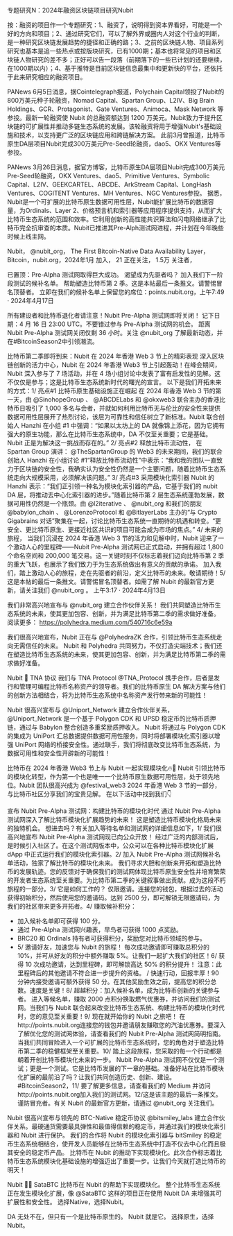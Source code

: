 专题研究N：2024年融资区块链项目研究Nubit

按：融资的项目作一个专题研究：1、融资了，说明得到资本界看好，可能是一个好的方向和项目；2、通过研究它们，可以了解外界或圈内人对这个行业的判断，是一种研究区块链发展趋势的捷径和正确的路；3、之前的区块链人物、项目系列研究也基本是追一些热点或按版块研究，已有1000期；基本也将常见的项目和区块链人物研究的差不多；正好可以告一段落（前期落下的一些已计划的还要继续，在1000期以内）；4、基于推特是目前区块链信息最集中和更新快的平台，还依托于此来研究相应的融资项目。

PANews 6月5日消息，据Cointelegraph报道，Polychain Capital领投了Nubit的800万美元种子轮融资，Nomad Capital、Spartan Group、L2IV、Big Brain Holdings、GCR、Protagonist、Gate Ventures、Animoca、Mask Network 等参投。最新一轮融资使 Nubit 的总融资额达到 1200 万美元。Nubit致力于提升区块链的可扩展性并推动多链生态系统的发展。该轮融资将用于增强Nubit's基础设施和技术，以支持更广泛的区块链应用和跨链解决方案。
此前3月曾报道，比特币原生DA层项目Nubit完成300万美元Pre-Seed轮融资，dao5、OKX Ventures等参投。

PANews 3月26日消息，据官方博客，比特币原生DA层项目Nubit完成300万美元Pre-Seed轮融资，OKX Ventures、dao5、Primitive Ventures、Symbolic Capital、L2IV、GEEKCARTEL、ABCDE、ArkStream Capital、LongHash Ventures、COGITENT Ventures、MH Ventures、NGC Ventures参投。
据悉，Nubit是一个可扩展的比特币原生数据可用性层，Nubit能扩展比特币的数据容量，为Ordinals、Layer 2、价格预言机和索引器等应用程序提供支持，从而扩大比特币生态系统的范围和效率。它利用创新的高性能共识算法和闪电网络继承了比特币完全抗审查的本质。Nubit已推进其Pre-Alph测试网进程，并计划在今年晚些时候上线主网。

Nubit，
@nubit_org，
The First Bitcoin-Native Data Availability Layer，
Bitcoin，nubit.org，2024年1月 加入，
21 正在关注，
1.5万 关注者，


已置顶：Pre-Alpha 测试网取得巨大成功。
渴望成为先驱者吗？
加入我们下一阶段测试的候补名单。
帮助塑造比特币第 2 季。这是本帖最后一条推文。请警惕冒名顶替者。
立即在我们的候补名单上保留您的席位：points.nubit.org，上午7:49 · 2024年4月17日

所有建设者和比特币退化者请注意！Nubit Pre-Alpha 测试网即将关闭！
记下日期：4 月 16 日 23:00 UTC。不要错过参与 Pre-Alpha 测试网的机会。
距离 Nubit Pre-Alpha 测试网关闭仅剩 36 小时。关注
@nubit_org
了解最新动态，并在#BitcoinSeason2中引领潮流。 

比特币第二季即将到来：Nubit 在 2024 年香港 Web 3 节上的精彩表现
深入区块链创新的活力中心，Nubit 在 2024 年香港 Web3 节上引起轰动！在峰会期间，Nubit 深入参与了 7 场活动，并在 4 场小组讨论中发表了富有启发性的见解。这不仅仅是参与；这是比特币生态系统新时代的曙光的宣言。
以下是我们开拓未来的方式：1/ 亮点#1 比特币原生基础设施正在崛起
在 2024 年香港 Web 3 节的第一天，由
@SinohopeGroup
 、 
@ABCDELabs
和
@okxweb3
联合主办的香港比特币日吸引了 1,000 多名与会者，并就如何利用比特币无与伦比的安全性来提供数据可用性层展开了热烈讨论，该层为可靠性和信任树立了新标准。Nubit 联合创始人 Hanzhi 在小组 #1 中强调：“如果以太坊上的 DA 就像锦上添花，因为它拥有强大的原生功能，那么在比特币生态系统中，DA 不仅至关重要；它是基础。Nubit 正是为解决这一挑战而存在的。”
2/ 亮点#2 释放比特币流动性，
在 Spartan Group 演讲： 
@TheSpartanGroup
的 Web3 的未来期间，我们的联合创始人 Hanzhi 在小组讨论 #1“释放比特币流动性”中表示：“我和我的团队一直致力于区块链的安全性，我确实认为安全性仍然是一个主要问题，随着比特币生态系统走向大规模采用，必须解决该问题。”
3/ 亮点#3 采用模块化索引器
Nubit 的 Hanzhi 表示：“我们正引领一种名为模块化索引器的产品，它基于我们的 nubit DA 层，将推动去中心化索引器的进步。”随着比特币第 2 层生态系统蓬勃发展，数据可用性仍然是一个瓶颈。由
@l2iterative
 、 
@nubit_org
和我们的朋友
@babylon_chain
 、 
@LorenzoProtocol
和
@BitlayerLabs
主办的“与 Crypto Gigabrains 对话”聚集在一起，讨论比特币生态系统一直期待的机遇和转变。“更安全、更比特币原生、更接近社区共识的项目可能会成为市场的焦点。”
4/ 未来的旅程，
当我们沉浸在 2024 年香港 Web 3 节的活力和见解中时，Nubit 迎来了一个激动人心的里程碑——Nubit Pre-Alpha 测试网已正式启动，并拥有超过 1,800 个命名空间和 200,000 笔交易。这一关键时刻不仅标志着我们迈向比特币第 2 季的重大飞跃，也展示了我们致力于为生态系统做出有意义的贡献的承诺。
加入我们，踏上激动人心的旅程，走在先驱者的前沿，定义比特币的未来。敬请期待！5/ 这是本帖的最后一条推文。请警惕冒名顶替者。如需了解 Nubit 的最新官方更新，请关注我们
@nubit_org
 。 
上午3:17 · 2024年4月13日

我们非常高兴地宣布与
@nubit_org
建立合作伙伴关系！
我们共同塑造比特币生态系统的未来，使其更加包容、创新，并为满足比特币第二季的需求做好准备。
阅读更多： https://polyhedra.medium.com/540716c6e59a

我们很高兴地宣布，Nubit 正在与
@PolyhedraZK
合作，引领比特币生态系统走向无需信任的未来。
Nubit 和 Polyhedra 共同努力，不仅打造尖端技术；我们还在塑造比特币生态系统的未来，使其更加包容、创新，并为满足比特币第二季的需求做好准备。

Nubit 🤝 TNA 协议
我们与 TNA Protocol 
@TNA_Protocol
携手合作，后者是发行和管理可编程比特币名称资产的领导者。我们的比特币原生 DA 解决方案与他们的创新方法相结合，将为比特币生态系统中名称资产发行带来新的可能性！

Nubit 很高兴宣布与
@Uniport_Network
建立合作伙伴关系，@Uniport_Network 是一个基于 Polygon CDK 和 UPSD 稳定币的比特币质押链，通过与 Babylon 整合创造多重奖励质押收入。
Nubit 将通过与 Polygon CDK 的集成为 UniPort 汇总数据提供数据可用性服务，同时将部署模块化索引器以增强 UniPort 网络的桥接安全性。通过联手，我们将彻底改变比特币生态系统，为数据可用性和安全性开辟新的可能性！

比特币在 2024 年香港 Web3 节上与 Nubit 一起实现模块化🔥🚀
Nubit 引领比特币的模块化转型，作为第一个也是唯一一个比特币原生数据可用性层，处于领先地位。Nubit 团队很高兴成为
@festival_web3
 2024 年香港 Web 3 节的一部分，与比特币社区分享我们的宝贵见解。
在以下活动中找到我们👇

宣布 Nubit Pre-Alpha 测试网：构建比特币的模块化时代
通过 Nubit Pre-Alpha 测试网深入了解比特币模块化扩展趋势的未来！
这是塑造比特币模块化格局未来的独特机会。
想进去吗？有关加入等待名单和测试网的详细信息如下，1/ 我们很高兴地宣布 Nubit Pre-Alpha 测试网现已向公众开放！
经过广泛的内部测试后，是时候引入社区了。在这个测试网版本中，公众可以在各种比特币模块化扩展 dApp 中正式运行我们的模块化索引器。2/ 加入 Nubit Pre-Alpha 测试网候补名单活动，独家了解比特币的模块化未来。
我们寻求大胆和创新来开拓和塑造比特币的发展轨迹。您的反馈对于确保我们的测试网体现比特币原生安全性并培育繁荣的开发者生态系统至关重要。为比特币第二季的关键叙事做出贡献。成为这段不朽旅程的一部分。3/ 它是如何工作的？
仅限邀请。连接您的钱包，根据过去的活动获得初始积分，然后使用您的邀请码。达到 2500 分，即可解锁无限邀请码，为我们的社区带来更多开拓者。4/ 赚取候补积分：
- 加入候补名单即可获得 100 分。
- 通过 Pre-Alpha 测试网兴趣表，早鸟者可获得 1000 点奖励。
- BRC20 和 Ordinals 持有者可获得积分，奖励您对比特币领域的参与。
- 5/ 邀请好友，加速您与 Nubit 的旅程！
每次成功邀请即可赚取总积分的 10%，并可从好友的积分中额外赚取 5%。让我们一起扩大我们的社区！6/ 获得 10 次成功邀请，达到里程碑，即可解锁高达 50% 的积分提升！
注意：此里程碑后的其他邀请不符合进一步提升的资格。
/ 快速行动，回报丰厚！90 分钟内接受邀请可额外获得 50 分。在其他奖励生效之前，提高您的积分总数。速度是关键！8/ 超越积分：加入候补名单，成为比特币创新的关键参与者。
进入等候名单，赚取 2000 点积分换取燃气优惠券，并访问我们的测试网。当我们与 Nubit 联合起来改变比特币生态系统、构建比特币的模块化时代时，您的意见至关重要！9/ 现在就开始你的 Nubit 之旅吧！
在http://points.nubit.org连接您的钱包并邀请朋友赚取您的汽油优惠券。要深入了解优化您的测试网体验，请查看我们的 Nubit Pre-Alpha 测试网简明指南。当我们共同冒险进入一个可扩展的比特币生态系统时，您的角色对于塑造比特币第二季的稳健框架至关重要。10/ 踏上这段旅程，您采取的每一个行动都是朝着开创比特币模块化未来的一步。 Nubit Pre-Alpha 测试网不仅仅是一个测试；更是一个测试。它是比特币发展的下一章的基础。准备好站在比特币模块化扩展的最前沿了吗？让我们共同创造历史、创新、建设。 #BitcoinSeason2，11/ 要了解更多信息，请查看我们的 Medium 并访问http://points.nubit.org加入我们的测试网。12/这是该主题的最后一条推文。谨防冒充者。有关 Nubit 的最新官方更新，请通过
@nubit_org
关注我们。

Nubit 很高兴宣布与领先的 BTC-Native 稳定币协议
@bitsmiley_labs
建立合作伙伴关系。最硬通货需要最具弹性和最值得信赖的稳定币，并通过我们的模块化索引器和 Nubit 进行保护。
我们的合作将 Nubit 的模块化索引器与 bitSmiley 的稳定币生态系统相结合，使开发人员能够在比特币生态系统中打造不仅去中心化而且极其安全的稳定币产品。
比特币在 Nubit 的推动下实现模块化。此次合作标志着比特币生态系统模块化基础设施的增强迈出了重要一步。让我们今天就打造比特币的明天！

Nubit 🤝🏼 SataBTC
比特币在 Nubit 的帮助下实现模块化。
整个比特币生态系统正在发生模块化扩展，像
@SataBTC
这样的项目正在使用 Nubit DA 来增强其可扩展性和安全性。
选择Native，选择Nubit。

DA 无处不在，但只有一个是比特币原生的。
Nubit 就是它。
选择原生，选择 Nubit。


